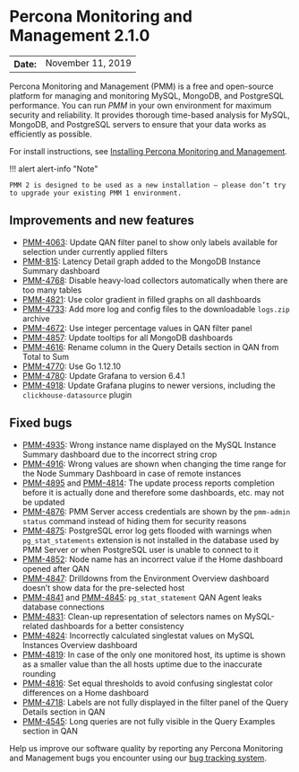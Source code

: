 # Percona Monitoring and Management 2.1.0

<table class="docutils field-list" frame="void" rules="none">
  <colgroup>
    <col class="field-name">
    <col class="field-body">
  </colgroup>
  <tbody valign="top">
    <tr class="field-odd field">
      <th class="field-name">Date:</th>
      <td class="field-body">November 11, 2019</td>
    </tr>
  </tbody>
</table>

Percona Monitoring and Management (PMM) is a free and open-source platform for managing and monitoring MySQL, MongoDB, and PostgreSQL performance. You can run *PMM* in your own environment for maximum security and reliability. It provides thorough time-based analysis for MySQL, MongoDB, and PostgreSQL servers to ensure that your data works as efficiently as possible.

For install instructions, see [Installing Percona Monitoring and Management](../setting-up/index.md).

!!! alert alert-info "Note"

    PMM 2 is designed to be used as a new installation — please don’t try to upgrade your existing PMM 1 environment.

## Improvements and new features
* [PMM-4063](https://jira.percona.com/browse/PMM-4063): Update QAN filter panel to show only labels available for selection under currently applied filters
* [PMM-815](https://jira.percona.com/browse/PMM-815): Latency Detail graph added to the MongoDB Instance Summary dashboard
* [PMM-4768](https://jira.percona.com/browse/PMM-4768): Disable heavy-load collectors automatically when there are too many tables
* [PMM-4821](https://jira.percona.com/browse/PMM-4821): Use color gradient in filled graphs on all dashboards
* [PMM-4733](https://jira.percona.com/browse/PMM-4733): Add more log and config files to the downloadable `logs.zip` archive
* [PMM-4672](https://jira.percona.com/browse/PMM-4672): Use integer percentage values in QAN filter panel
* [PMM-4857](https://jira.percona.com/browse/PMM-4857): Update tooltips for all MongoDB dashboards
* [PMM-4616](https://jira.percona.com/browse/PMM-4616): Rename column in the Query Details section in QAN from Total to Sum
* [PMM-4770](https://jira.percona.com/browse/PMM-4770): Use Go 1.12.10
* [PMM-4780](https://jira.percona.com/browse/PMM-4780): Update Grafana to version 6.4.1
* [PMM-4918](https://jira.percona.com/browse/PMM-4918): Update Grafana plugins to newer versions, including the `clickhouse-datasource` plugin

## Fixed bugs
* [PMM-4935](https://jira.percona.com/browse/PMM-4935): Wrong instance name displayed on the MySQL Instance Summary dashboard due to the incorrect string crop
* [PMM-4916](https://jira.percona.com/browse/PMM-4916): Wrong values are shown when changing the time range for the Node Summary Dashboard in case of remote instances
* [PMM-4895](https://jira.percona.com/browse/PMM-4895) and [PMM-4814](https://jira.percona.com/browse/PMM-4814): The update process reports completion before it is actually done and therefore some dashboards, etc. may not be updated
* [PMM-4876](https://jira.percona.com/browse/PMM-4876): PMM Server access credentials are shown by the `pmm-admin status` command instead of hiding them for security reasons
* [PMM-4875](https://jira.percona.com/browse/PMM-4875): PostgreSQL error log gets flooded with warnings when `pg_stat_statements` extension is not installed in the database used by PMM Server or when PostgreSQL user is unable to connect to it
* [PMM-4852](https://jira.percona.com/browse/PMM-4852): Node name has an incorrect value if the Home dashboard opened after QAN
* [PMM-4847](https://jira.percona.com/browse/PMM-4847): Drilldowns from the Environment Overview dashboard doesn’t show data for the pre-selected host
* [PMM-4841](https://jira.percona.com/browse/PMM-4841) and [PMM-4845](https://jira.percona.com/browse/PMM-4845): `pg_stat_statement` QAN Agent leaks database connections
* [PMM-4831](https://jira.percona.com/browse/PMM-4831): Clean-up representation of selectors names on MySQL-related dashboards for a better consistency
* [PMM-4824](https://jira.percona.com/browse/PMM-4824): Incorrectly calculated singlestat values on MySQL Instances Overview dashboard
* [PMM-4819](https://jira.percona.com/browse/PMM-4819): In case of the only one monitored host, its uptime is shown as a smaller value than the all hosts uptime due to the inaccurate rounding
* [PMM-4816](https://jira.percona.com/browse/PMM-4816): Set equal thresholds to avoid confusing singlestat color differences on a Home dashboard
* [PMM-4718](https://jira.percona.com/browse/PMM-4718): Labels are not fully displayed in the filter panel of the Query Details section in QAN
* [PMM-4545](https://jira.percona.com/browse/PMM-4545): Long queries are not fully visible in the Query Examples section in QAN

Help us improve our software quality by reporting any Percona Monitoring and Management bugs you encounter using our [bug tracking system](https://jira.percona.com/secure/Dashboard.jspa).
